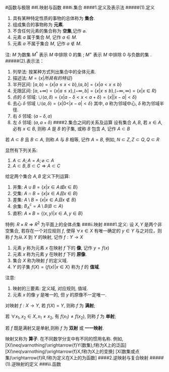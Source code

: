 #函数与极限
##I.映射与函数
###i.集合
####1.定义及表示法
#####(1).定义
1. 具有某种特定性质的事物的总体称为 **集合**.
1. 组成集合的事物称为 **元素**.
1. 不含任何元素的集合称为 **空集**,记作 $\varnothing$.
1. 元素 $a$ 属于集合 $M$, 记作 $a\in M$.
1. 元素 $a$ 不属于集合 $M$, 记作 $a\notin M$.

注: $M$ 为数集 $M^{* }$ 表示 $M$ 中排除 0 的集 ; $M^+$ 表示 $M$ 中排除 0 与负数的集 .
#####(2).表示法：
1. 列举法: 按某种方式列出集合中的全体元素.
1. 描述法: $M=\{x|所具有的特征\}$
1. 半开区间: $[a,b)=\{x|a\leq x<b\}$,$(a,b]=\{x|a<x\leq b\}$
1. 无限区间: $[a,+\infty)=\{x|a\leq x\}$,$(-\infty,b]=\{x|x\leq b\}$,$(-\infty,\infty)=\{x|x\in R\}$
1. 点的 $\delta$ 邻域: $\cup(a,\delta)=\{x|a-\delta<x<a+\delta\}=\{x||x-a|<\delta\}$
1. 去心 $\delta$ 邻域 $\cup(a,\delta)=\{x|0<|x-a|<\delta\}$ 其中, $a$ 称为邻域中心, $\delta$ 称为邻域半径.
1. 右 $\delta$ 邻域: $(a-\delta,a)$
1. 左 $\delta$ 邻域: $(a,a+\delta)$
####2.集合之间的关系及运算
设有集合 $A,B$, 若 $x\in A$, 必有 $x\in B$, 则称 $A$ 是 $B$ 的子集, 或称 $B$ 包含 $A$, 记作 $A\subset B$

若 $A\subset B$ 且 $B\subset A$, 则称 $A$ 与 $B$ 相等, 记作 $A=B$, 例如, $N\subset Z,Z\subset Q,Q\subset R$

显然有下列关系:
1. $A\subset A;A=A;\varnothing\subset A$
1. $A\subset B,B\subset C\Rightarrow A\subset C$

给定两个集合 $A,B$ 定义下列运算:
1. 并集: $A\cup B=\{x|x\in A或x\in B\}$
1. 交集: $A\cap B=\{x|x\in A且x\in B\}$
1. 差集: $A\setminus B=\{x|x\in A且x\notin B\}$
1. 余集: $B_A^c=A\setminus B(B\subset A)$
1. 直积: $A\times B=\{(x,y)|x\in A,y\in B\}$

特例: $R\times R\Rightarrow R^2$ 为平面上的全体点集
###ii.映射
####1.定义:
设 $X,Y$ 是两个非空集合, 若存在一个对应规则 $f$, 使得 $\forall x\in X$ 有唯一确定的 $y\in Y$ 与之对应，则称 $f$ 为从 $X$ 到 $Y$ 的映射, 记作 $f:Y\to X$

1. 元素 $y$ 称为元素 $x$ 在映射 $f$ 下的 **像**, 记作 $y=f(x)$
1. 元素 $x$ 称为元素 $y$ 在映射 $f$ 下的 **原像**.
1. 集合 $X$ 称为映射 $f$ 的定义域.
1. $Y$ 的子集 $f(X)=\{f(x)|x\in X\}$ 称为 $f$ 的 **值域**.

注意:
1. 映射的三要素: 定义域, 对应规则, 值域.
1. 元素 $x$ 的像 $y$ 是唯一的, 但 $y$ 的原像不一定唯一.

对映射 $f:X\to Y$, 若 $f(X)=Y$, 则称 $f$ 为 **满射**;

若 $\forall x_1,x_2\in X,x_1\neq x_2$, 有 $f(x_1)\neq f(x_2)$, 则称 $f$ 为 **单射**;

若 $f$ 既是满射又是单射,则称 $f$ 为 **双射** 或 **一一映射**.

映射又称为 **算子**. 在不同数学分支中有不同的惯用名称. 例如,
\[X(\neq\varnothing)\xrightarrow{f}Y(数集),f称为X上的泛函\]
\[X(\neq\varnothing)\xrightarrow{f}X,f称为X上的变换\]
\[X(数集或点集)\xrightarrow{f}R,f称为定义在X上的为函数\]
####2.逆映射与复合映射
#####(1).逆映射的定义
###iii.函数
